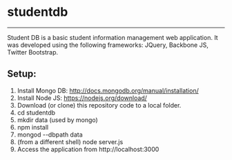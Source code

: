 # studentdb
-------------
Student DB is a basic student information management web application. It was developed using the following frameworks:
JQuery, Backbone JS, Twitter Bootstrap.

Setup:
--------------------------------------------------
1.  Install Mongo DB: http://docs.mongodb.org/manual/installation/
2.  Install Node JS: https://nodejs.org/download/
3.  Download (or clone) this repository code to a local folder.
4.  cd studentdb
5.  mkdir data (used by mongo)
6.  npm install
7.  mongod --dbpath data
8.  (from a different shell) node server.js
9. Access the application from http://localhost:3000

